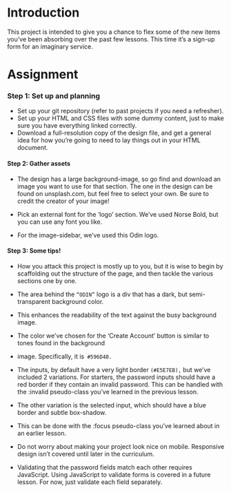 # Introduction
This project is intended to give you a chance to flex some of the new items you’ve been absorbing over the past few lessons. This time it’s a sign-up form for an imaginary service.

# Assignment

### Step 1: Set up and planning
- Set up your git repository (refer to past projects if you need a refresher).
- Set up your HTML and CSS files with some dummy content, just to make sure you have everything linked correctly.
- Download a full-resolution copy of the design file, and get a general idea for how you’re going to need to lay things out in your HTML document.

####  Step 2: Gather assets
- The design has a large background-image, so go find and download an image you want to use for that section. The one in the design can be found on unsplash.com, but feel free to select your own. Be sure to credit the creator of your image!

- Pick an external font for the ‘logo’ section. We’ve used Norse Bold, but you can use any font you like.

- For the image-sidebar, we’ve used this Odin logo.

#### Step 3: Some tips!
- How you attack this project is mostly up to you, but it is wise to begin by scaffolding out the 
structure of the page, and then tackle the various sections one by one.

- The area behind the `“ODIN”` logo is a div that has a dark, but semi-transparent background color. 

- This enhances the readability of the text against the busy background image.

- The color we’ve chosen for the ‘Create Account’ button is similar to tones found in the background 

- image. Specifically, it is` #596D48.`

- The inputs, by default have a very light border `(#E5E7EB),` but we’ve included 2 variations. For 
starters, the password inputs should have a red border if they contain an invalid password. This can 
be handled with the :invalid pseudo-class you’ve learned in the previous lesson.

- The other variation is the selected input, which should have a blue border and subtle box-shadow. 

- This can be done with the :focus pseudo-class you’ve learned about in an earlier lesson.

- Do not worry about making your project look nice on mobile. Responsive design isn’t covered until later in the curriculum.

- Validating that the password fields match each other requires JavaScript. Using JavaScript to validate forms is covered in a future lesson. For now, just validate each field separately.